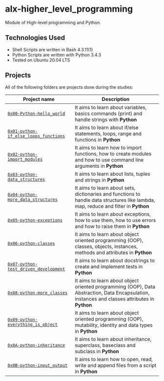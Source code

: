 # alx-higher_level_programming

Module of High-level programming and Python.

## Technologies Used

* Shell Scripts are written in Bash 4.3.11(1)
* Python Scripts are written with Python 3.4.3
* Tested on Ubuntu 20.04 LTS

## Projects

All of the following folders are projects done during the studies:

| Project name | Description |
| ------------ | ----------- |
| [`0x00-Python-hello_world`](https://github.com/Cyborg1999/alx-higher_level_programming/tree/main/0x00-python-hello_world) | It aims to learn about variables, basics commands (print) and handle strings with **Python** |
| [`0x01-python-if_else_loops_functions`](https://github.com/Cyborg1999/alx-higher_level_programming/tree/main/0x01-python-if_else_loops_functions) | It aims to learn about if/else statements, loops, range and functions in **Python** |
| [`0x02-python-import_modules`](https://github.com/Cyborg1999/alx-higher_level_programming/tree/main/0x02-python-import_modules) | It aims to learn how to import functions, how to create modules and how to use command line arguments in **Python** |
| [`0x03-python-data_structures`](https://github.com/Cyborg1999/alx-higher_level_programming/tree/main/0x03-python-data_structures) | It aims to learn about lists, tuples and strings in **Python** |
| [`0x04-python-more_data_structures`](https://github.com/Cyborg1999/alx-higher_level_programming/tree/main/0x04-python-more_data_structuress) | It aims to learn about sets, dictionaries and functions to handle data structures like lambda, map, reduce and filter in **Python** |
| [`0x05-python-exceptions`](https://github.com/Cyborg1999/alx-higher_level_programming/tree/main/0x05-python-exceptions)| It aims to learn about exceptions, how to use them, how to use errors and how to raise them in **Python** |
| [`0x06-python-classes`](https://github.com/Cyborg1999/alx-higher_level_programming/tree/main/0x06-python-classes)| It aims to learn about object oriented programming (OOP), classes, objects, instances, methods and attributes in **Python**  |
| [`0x07-python-test_driven_development`](https://github.com/Cyborg1999/alx-higher_level_programming/tree/main/0x07-python-test_driven_development)| It aims to learn about docstrings to create and implement tests in **Python** |
| [`0x08-python-more_classes`](https://github.com/Cyborg1999/alx-higher_level_programming/tree/main/0x08-python-more_classes)| It aims to learn about object oriented programming (OOP), Data Abstraction, Data Encapsulation, instances and classes attributes in **Python** |
| [`0x09-python-everything_is_object`](https://github.com/Cyborg1999/alx-higher_level_programming/tree/main/0x09-python-everything_is_object)| It aims to learn about object oriented programming (OOP), mutability, identity and data types in **Python** |
| [`0x0A-python-inheritance`](https://github.com/Cyborg1999/alx-higher_level_programming/tree/main/0x0A-python-inheritance)| It aims to learn about inheritance, superclass, baseclass and subclass in **Python** |
| [`0x0B-python-input_output`](https://github.com/Cyborg1999/alx-higher_level_programming/tree/main/0x0B-python-input_output) | It aims to learn how to open, read, write and append files from a script in **Python** |
